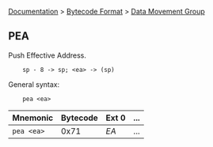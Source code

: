 [Documentation](../../README.md) > [Bytecode Format](../README.md) > [Data Movement Group](../InstructionsDataMovel.md)

## PEA

Push Effective Address.

        sp - 8 -> sp; <ea> -> (sp)

General syntax:

        pea <ea>

| Mnemonic | Bytecode | Ext 0 | ... |
| - | - | - | - |
| `pea <ea>`| 0x71 | *EA* | ...|
